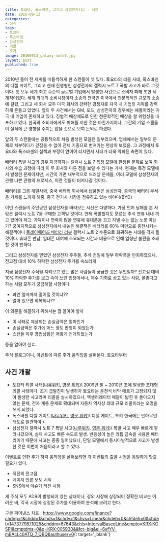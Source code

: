 ```yaml
---
title: 토요타, 폭스바겐, 그리고 삼성전자(1) - 서문
date: 2016-09-13
categories:
- 이슈
tags:
- 토요타
- 폭스바겐
- 삼성전자
- 리콜
- 주가
image: 20160913_galaxy-note7.jpg
layout: post
published: true
---
```


2010년 들어 전 세계를 떠들썩하게 한 스캔들이 셋 있다. 토요타의 리콜 사태, 폭스바겐의 디젤 게이트, 그리고 현재 진행형인 삼성전자의 갤럭시 노트 7 폭발 사고가 바로 그것이다. 셋 모두 세계 최고 수준의 글로벌 기업에서 발생한 사건으로 소비자 피해 또한 세계적이었다. 세계 최대의 소비시장이자 소송의 천국인 미국에서 천문학적인 규모의 소송에 걸렸, 그리고 세 회사 모두 미국 회사의 강력한 경쟁자로 자국 내 기업의 지위를 강력하게 흔들고 있었다. 앞의 두 사건에서는 GM, 포드, 삼성전자의 경우에는 애플이라는 자국 내 기업이 존재하고 있다. 징벌적 배상제도로 인한 천문학적인 배상을 할 위험성을 내포하고 있다. 한국의 소비자에게도 피해를 끼친 것은 마찬가지이나, 그간의 기업 스캔들이 실적에 큰 영향을 주지는 않을 것으로 보여 논외로 하겠다.

앞의 두 스캔들에는 공통적으로 처음 발생한 모델은 일부였으며, 업체에서는 일부의 문제로 치부하다가 걷잡을 수 없이 전체 기종으로 번져가는 현상이 보였음. 그 과정에서 토요타와 폭스바겐의 실책과 부정이 연이어 터지면서 사태가 더욱 악화된 측면이 있다. 

배터리 폭발 사고의 경우 지금까지는 갤럭시 노트 7 특정 모델에 한정된 문제로 보여 회사의 수습 과정에 따라 이 두 회사와 다른 점을 보일 수 있다는 거서. 현재는 특정 모델에서 발생한 문제이지만, 시간이 가면 내부적으로 드러날 문제들, 여러 모델에 삼성전자의 관행 나쁜 관행의 프로세스, 이런 것들이 터저나갈 것이다.

배터리를 그룹 계열사와, 중국 배터리 회사에서 납품받은 삼성전자. 중국의 배터리 무서운 기세를 느끼게 해줌. 중국 전기차 시장을 점유하고 있는 비야디(BYD) 

이번 스캔들의 주인공인 삼성전자를 바라보는 시선은 다양하다. 가장 먼저 낭패를 본 사람은 갤럭시 노트 7을 구매한 고객일 것이다. 언제 폭발할지도 모르는 추석 연휴 내내 끼고 있어야 하고. 가뜩이나 연락이 많을 연휴에 휴대폰을 끄고 지낼 수는 없는 노릇 아닌가? 궁여지책으로 삼성전자에서 내놓은 해결책은 배터리를 60% 미만으로 충전시키는 해결책이니 [플레이웨어즈 배터리 리뷰][노트7-배터리리뷰] 갤럭시 노트 2 수준으로 회귀하는 사태를 겪게 될 것이다. 휴대폰 반납, 임대폰 대여에 소요되는 시간과 비용으로 인해 엄청난 불편을 초래할 것이 뻔하다.

그리고 삼성전자를 믿었던 삼성전자 주주들, 추석 전일에 일부 하락폭을 만회하였으나, 전고점 대비 10% 하락한 삼성전자 주가를 속쓰리게 

[노트7-배터리리뷰]: http://playwares.com/mobilereview/50626569

지금 삼성전자 주식을 지켜보고 있는 많은 사람들이 궁금한 것은 무엇일까? 전고점 대비 10% 하락한 주가를 보고 속이 쓰린 입장에서나, 매수 기회로 삼고 있는 사람, 꼴좋다고 하는 사람 모두가 궁금해할 사항이다.

* 과연 얼마까지 떨어질 것이냐??
* 얼마 있으면 회복되나??

이 의문을 해결하기 위해서는 뭘 알아야 할까 

* 이 사태로 예상되는 손실금액은 얼마인가
* 손실금액은 주가에 어느 정도 반영이 되었는가
* 스캔들 이후 영업상황은 어떻게 전개되었는가

등을 알아야 한ㄷ.

주식 블로그이니, 이벤트에 따른 주가 움직임을 살펴본다. 토요타부터 

## 사건 개괄

* 토요타 리콜 사태([나무위키][토요타-나무], [영문 위키][토요타-영문])\\
    2009년 말 ~ 2010년 초에 발생한 초대형 리콜 사태이다. 초기 급발진이 발생하자 토요타는 운전석 바닥 매트가 고정되지 않아 발생한 사고라며 리콜을 실시하였으나, 액셀러레이터 페달이 밟힌 후 돌아오지 않는 문제, 전자 계통 문제로 확대되며 자동차 역사상 최대 규모 리콜이라는 오명을 쓰게 되었다.
* 폭스바겐 디젤 게이트([나무위키][폭스바겐-나무], [영문 위키][폭스바겐-영문])\\
    디젤 게이트, 특히 한국에는 안하무인 태도로 일관하여 ㄴ
* 삼성전자 갤럭시 노트 7 폭발 사고([나무위키][삼성전자-나무], [영문 위키][삼성전자-영문])\\
    폭발 사고 매우 빠르게 팔려나갔으며, 실제 사고도 빠른 속도로 발생. 반응성이 높은 리튬 금속을 사용한 배터리이기 때문에 사고는 종종 일어났으나, 단일 모델에서 동시다발적으로 사고가 발생한 것은 이번이 처음이라고 할 수 있다. 

[토요타-나무]: https://namu.wiki/w/%ED%86%A0%EC%9A%94%ED%83%80%20%EB%A6%AC%EC%BD%9C%20%EC%82%AC%ED%83%9C
[폭스바겐-나무]: https://namu.wiki/w/디젤게이트%20사건
[삼성전자-나무]: https://namu.wiki/w/%EA%B0%A4%EB%9F%AD%EC%8B%9C%20%EB%85%B8%ED%8A%B87%20%ED%8F%AD%EB%B0%9C%20%EC%82%AC%EA%B3%A0
[토요타-영문]: https://en.wikipedia.org/wiki/2009%E2%80%9311_Toyota_vehicle_recalls
[폭스바겐-영문]: https://en.wikipedia.org/wiki/Volkswagen_emissions_scandal
[삼성전자-영문]: https://en.wikipedia.org/wiki/Samsung_Galaxy_Note_7#Exploding_battery_recall

이벤트로 인한 주가 하락 움직임을 살펴보려면 각 이벤트의 출발 시점을 동일하게 맞출 필요가 있다.

* 직전의 전고점
* 메이저 언론 보도 시작
* SNS에서 이슈가 터진 시점

세 주식 모두 ADR이 발행되어 있는 상태이나, 장외 시장에 상장되어 정확한 비교는 어려운 바, 각국 시장에 상장된 주가를 이용하여 분석해 보려고 한다.

구글 파이낸스 차트 : <https://www.google.com/finance?chdnp=1&chdd=1&chds=1&chdv=1&chvs=Linear&chdeh=0&chfdeh=0&chdet=1473779871025&chddm=67643&chls=IntervalBasedLine&cmpto=KRX:KOSPI&cmptdms=0&q=KRX:005930&&fct=big&ei=6xfYV-mEAcLc0ATQ_7_QBQ&authuser=0>{: target='_blank'}


